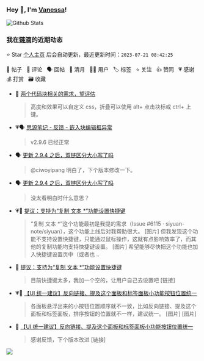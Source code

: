 ### Hey 👋, I'm [Vanessa](http://vanessa.b3log.org/)!

![Github Stats](https://github-readme-stats.vercel.app/api?username=Vanessa219&show_icons=true)

<!--events start -->

### 我在[链滴](https://ld246.com)的近期动态

⭐️ Star [个人主页](https://github.com/Vanessa219/Vanessa219) 后会自动更新，最近更新时间：`2023-07-21 08:42:25`

📝 帖子 &nbsp; 💬 评论 &nbsp; 🗣 回帖 &nbsp; 🌙 清月 &nbsp; 👨‍💻 用户 &nbsp; 🏷️ 标签 &nbsp; ⭐️ 关注 &nbsp; 👍 赞同 &nbsp; 💗 感谢 &nbsp; 💰 打赏 &nbsp; 🗃 收藏

* 💬 [两个代码块相关的需求，望评估](https://ld246.com/article/1689687800691/comment/1689738385682#comments)

  > 高度和效果可以自定义 css，折叠可以使用 alt+ 点击块标或 ctrl+ 上键。
* 💗🗣 [思源笔记 - 反馈 - 嵌入块编辑框异常](https://ld246.com/article/1689058162367/comment/1689073755088#comments)

  > v2.9.6 已经正常
* 🗣 [更新 2.9.4 之后，双链区分大小写了吗](https://ld246.com/article/1689207637410/comment/1689210265856#comments)

  > @ciwoyipang 明白了，下个版本修改一下。
* 🗣 [更新 2.9.4 之后，双链区分大小写了吗](https://ld246.com/article/1689207637410/comment/1689210265856#comments)

  > 没太看明白时什么意思？
* 💗📝 [提议：支持为“复制 文本 *”功能设置快捷键](https://ld246.com/article/1689152586608)

  > “复制 文本 *”这个功能最初是我提的需求（Issue #6115 · siyuan-note/siyuan），这个功能上线后对我帮助很大。 [图片] 但我发现这个功能不支持设置快捷键，只能通过鼠标操作，这就有点影响效率了，而其他的复制功能均支持快捷键设置。 [图片] 希望能够尽快把这个功能也加入快捷键设置页中（或者也 ..
* 💬 [提议：支持为“复制 文本 *”功能设置快捷键](https://ld246.com/article/1689152586608/comment/1689157158095#comments)

  > 目前快捷键太多，我加一个空的，让用户自己去设置吧 [链接]
* 💗📝 [【UI 统一建议】反向链接、提及这个面板和标签面板小功能按钮位置统一](https://ld246.com/article/1689146949550)

  > 各面板悬浮出来的小按钮位置顺序就不一致，比如反向链接、提及这个面板和标签面板，排序按钮的位置就不一样，建议统一。 [图片] [图片]
* 💬 [【UI 统一建议】反向链接、提及这个面板和标签面板小功能按钮位置统一](https://ld246.com/article/1689146949550/comment/1689148974966#comments)

  > 感谢反馈，下个版本改进 [链接]


<!--events end -->

<a title="Hits" target="_blank" href="https://github.com/Vanessa219/Vanessa219"><img src="https://hits.b3log.org/Vanessa219/Vanessa219.svg"></a>
